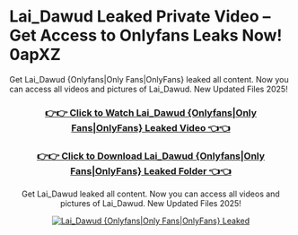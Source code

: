 # Lai_Dawud Leaked Private Video – Get Access to Onlyfans Leaks Now! 0apXZ

Get Lai_Dawud {Onlyfans|Only Fans|OnlyFans} leaked all content. Now you can access all videos and pictures of Lai_Dawud. New Updated Files 2025!  
<div align="center">
  
### [👉👉 Click to Watch Lai_Dawud {Onlyfans|Only Fans|OnlyFans} Leaked Video 👈👈](https://links2leaks.com/lai_dawud)  
### [👉👉 Click to Download Lai_Dawud {Onlyfans|Only Fans|OnlyFans} Leaked Folder 👈👈](https://links2leaks.com/lai_dawud)  

Get Lai_Dawud leaked all content. Now you can access all videos and pictures of Lai_Dawud. New Updated Files 2025!  

[![Lai_Dawud {Onlyfans|Only Fans|OnlyFans} Leaked](https://i.ibb.co/93hzkbrt/l2l.gif)](https://links2leaks.com/lai_dawud)  

</div>
